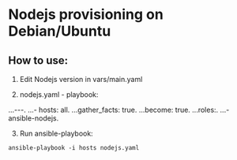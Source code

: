 # Nodejs provisioning on Debian/Ubuntu

## How to use:

1. Edit Nodejs version in vars/main.yaml

2. nodejs.yaml - playbook:

...---.
...- hosts: all.
...gather_facts: true.
...become: true.
...roles:.
...- ansible-nodejs.


3. Run ansible-playbook:

```
ansible-playbook -i hosts nodejs.yaml
```
